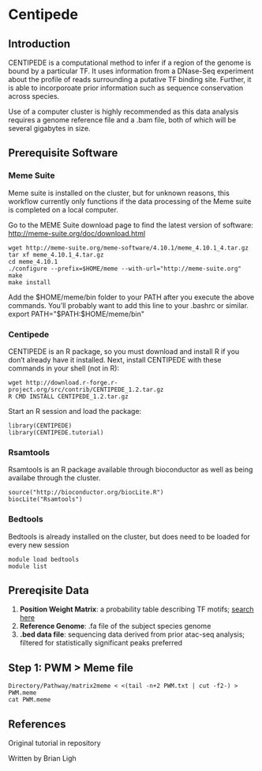 # Centipede

## Introduction
CENTIPEDE is a computational method to infer if a region of the genome is bound by a particular TF. It uses information from a DNase-Seq experiment about the profile of reads surrounding a putative TF binding site. Further, it is able to incorporoate prior information such as sequence conservation across species.

Use of a computer cluster is highly recommended as this data analysis requires a genome reference file and a .bam file, both of which will be several gigabytes in size. 
## Prerequisite Software

### Meme Suite
Meme suite is installed on the cluster, but for unknown reasons, this workflow currently only functions if the data processing of the Meme suite is completed on a local computer.

Go to the MEME Suite download page to find the latest version of software:
http://meme-suite.org/doc/download.html
```
wget http://meme-suite.org/meme-software/4.10.1/meme_4.10.1_4.tar.gz tar xf meme_4.10.1_4.tar.gz
cd meme_4.10.1
./configure --prefix=$HOME/meme --with-url="http://meme-suite.org"
make
make install
```
Add the $HOME/meme/bin folder to your PATH after you execute the above commands. You’ll probably want
to add this line to your .bashrc or similar. export PATH="$PATH:$HOME/meme/bin"

### Centipede
CENTIPEDE is an R package, so you must download and install R if you don’t already have it installed. Next, install CENTIPEDE with these commands in your shell (not in R):
```
wget http://download.r-forge.r-project.org/src/contrib/CENTIPEDE_1.2.tar.gz 
R CMD INSTALL CENTIPEDE_1.2.tar.gz
```
Start an R session and load the package:
```
library(CENTIPEDE)
library(CENTIPEDE.tutorial)
```

### Rsamtools
Rsamtools is an R package available through bioconductor as well as being availabe through the cluster.
```
source("http://bioconductor.org/biocLite.R")
biocLite("Rsamtools")
```

### Bedtools
Bedtools is already installed on the cluster, but does need to be loaded for every new session
```
module load bedtools
module list
```

## Prereqisite Data
1. **Position Weight Matrix**: a probability table describing TF motifs; [search here](https://ccg.vital-it.ch/pwmtools/pwmbrowse.html)
2. **Reference Genome**: .fa file of the subject species genome
3. **.bed data file**: sequencing data derived from prior atac-seq analysis; filtered for statistically significant peaks preferred

## Step 1: PWM > Meme file
```
Directory/Pathway/matrix2meme < <(tail -n+2 PWM.txt | cut -f2-) > PWM.meme
cat PWM.meme
```


## References
Original tutorial in repository

Written by Brian Ligh
